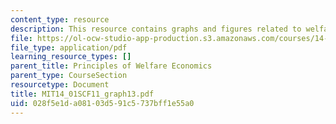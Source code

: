 ```yaml
---
content_type: resource
description: This resource contains graphs and figures related to welfare economics.
file: https://ol-ocw-studio-app-production.s3.amazonaws.com/courses/14-01sc-principles-of-microeconomics-fall-2011/028f5e1da08103d591c5737bff1e55a0_MIT14_01SCF11_graph13.pdf
file_type: application/pdf
learning_resource_types: []
parent_title: Principles of Welfare Economics
parent_type: CourseSection
resourcetype: Document
title: MIT14_01SCF11_graph13.pdf
uid: 028f5e1d-a081-03d5-91c5-737bff1e55a0
---
```

